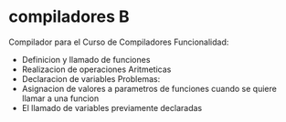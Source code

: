 # compiladores B
Compilador para el Curso de Compiladores
Funcionalidad:
* Definicion y llamado de funciones
* Realizacion de operaciones Aritmeticas
* Declaracion de variables
Problemas:
* Asignacion de valores a parametros de funciones cuando se quiere llamar a una funcion
* El llamado de variables previamente declaradas
